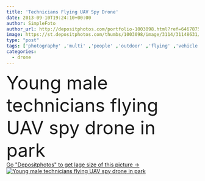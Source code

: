```yaml
---
title: 'Technicians Flying UAV Spy Drone'
date: 2013-09-10T19:24:10+00:00
author: SimpleFoto
author_url: http://depositphotos.com/portfolio-1003098.html?ref=64678756
image: https://st.depositphotos.com/thumbs/1003098/image/3114/31148631/api_thumb_450.jpg?forcejpeg=true
type: "post"
tags: ['photography' ,'multi' ,'people' ,'outdoor' ,'flying' ,'vehicle' ,'male' ,'man' ,'technology' ,'Men' ,'display' ,'monitor' ,'professional' ,'Expertise' ,'live' ,'camera' ,'photographer' ,'remote' ,'fly' ,'feed' ,'control' ,'propeller' ,'video' ,'aircraft' ,'helicopter' ,'engineer' ,'Link' ,'surveillance' ,'no' ,'technician' ,'tripod' ,'aviation' ,'aerial' ,'Pilot' ,'Slr' ,'operating' ,'copter' ,'rotor' ,'rotorcraft' ,'controlled' ,'drone' ,'unmanned' ,'uav' ,'carbon fiber' ,'uas' ,'unmanned aerial vehicle' ,'multicopter' ,'octocopter' ,'FPV' ,'multirotor' ]
categories: 
  - drone
---
```

<div aling="center">
            <font size="60"> Young male technicians flying UAV spy drone in park</font>   
</div>
<div>
    <a href='https://depositphotos.com/31148631/stock-photo-technicians-flying-uav-spy-drone.html?ref=64678756' target=_blank > Go "Depositphotos" to get lage size of this picture ->
        <img href='https://depositphotos.com/31148631/stock-photo-technicians-flying-uav-spy-drone.html?ref=64678756' src='https://st.depositphotos.com/1003098/3114/i/950/depositphotos_31148631-stock-photo-technicians-flying-uav-spy-drone.jpg?forcejpeg=true' alt='Young male technicians flying UAV spy drone in park' >
    </a>
</div>
